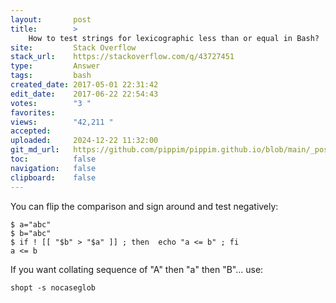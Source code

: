 ```yaml
---
layout:       post
title:        >
    How to test strings for lexicographic less than or equal in Bash?
site:         Stack Overflow
stack_url:    https://stackoverflow.com/q/43727451
type:         Answer
tags:         bash
created_date: 2017-05-01 22:31:42
edit_date:    2017-06-22 22:54:43
votes:        "3 "
favorites:    
views:        "42,211 "
accepted:     
uploaded:     2024-12-22 11:32:00
git_md_url:   https://github.com/pippim/pippim.github.io/blob/main/_posts/2017/2017-05-01-How-to-test-strings-for-lexicographic-less-than-or-equal-in-Bash_.md
toc:          false
navigation:   false
clipboard:    false
---
```


You can flip the comparison and sign around and test negatively:

``` 
$ a="abc"
$ b="abc"
$ if ! [[ "$b" > "$a" ]] ; then  echo "a <= b" ; fi
a <= b
```

If you want collating sequence of "A" then "a" then "B"... use:

``` 
shopt -s nocaseglob
```
